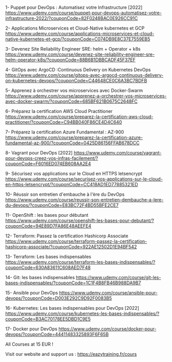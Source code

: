 1- Puppet pour DevOps : Automatisez votre Infrastructure [2022] https://www.udemy.com/course/puppet-pour-devops-automatisez-votre-infrastructure-2022/?couponCode=82F0248BAC0E926CC91C

2- Applications Microservices et Cloud-Native kubernetes et GCP https://www.udemy.com/course/applications-microservices-et-cloud-native-kubernetes-et-gcp/?couponCode=C074DB9E8C37E7559EB5

3- Devenez Site Reliability Engineer SRE: helm + Operator + k8s https://www.udemy.com/course/devenez-site-reliability-engineer-sre-helm-operator-k8s/?couponCode=88B6B1DBBCADF45F37EF

4- GitOps avec ArgoCD :Continuous Delivery on Kubernetes DevOps https://www.udemy.com/course/gitops-avec-argocd-continuous-delivery-on-kubernetes-devops/?couponCode=C44648CE0C6A3BC7BDFB

5- Apprenez à orchestrer vos microservices avec Docker-Swarm https://www.udemy.com/course/apprenez-a-orchestrer-vos-microservices-avec-docker-swarm/?couponCode=685BF621B0675C2648FC

6- Préparez la certification AWS Cloud Practitioner https://www.udemy.com/course/preparez-la-certification-aws-cloud-practitioner/?couponCode=C94BB040F86CE4D4C640

7- Préparez la certification Azure Fundamental : AZ-900  https://www.udemy.com/course/preparez-la-certification-azure-fundamental-az-900/?couponCode=0425D86156FFAB678DCC

8- Vagrant pour DevOps [2022] https://www.udemy.com/course/vagrant-pour-devops-creez-vos-infras-facilement/?couponCode=F6016ED074EB608AA2E4

9- Sécurisez vos applications sur le Cloud en HTTPS letsencrypt https://www.udemy.com/course/securisez-vos-applications-sur-le-cloud-en-https-letsencrypt/?couponCode=CC418AD1ED77885321ED

10- Réussir son entretien d'embauche à l'ère du DevOps
https://www.udemy.com/course/reussir-son-entretien-dembauche-a-lere-du-devops/?couponCode=E83BC72F4BD55BFE2CE7

11- OpenShift : les bases pour débutant
https://www.udemy.com/course/openshift-les-bases-pour-debutant/?couponCode=94E89D7FA86E48AEEFE4

12- Terraform: Passez la certification Hashicorp Associate
https://www.udemy.com/course/terraform-passez-la-certification-hashicorp-associate/?couponCode=922AE12502D1E94BF542

13- Terraform: Les bases indispensables
https://www.udemy.com/course/terraform-les-bases-indispensables/?couponCode=630A83611C608AED7F48

14- Git: les bases indispensables
https://www.udemy.com/course/git-les-bases-indispensables/?couponCode=1C1F4B8FB46B988DA9B7

15- Ansible pour DevOps
https://www.udemy.com/course/ansible-pour-devops/?couponCode=D003E292C9D92F0083B5

16- Kubernetes: Les bases indispensables pour DevOps [2022]
https://www.udemy.com/course/kubernetes-les-bases-indispensables/?couponCode=B3AC70178EE5DBD1C9E5

17- Docker pour DevOps
https://www.udemy.com/course/docker-pour-devops/?couponCode=44411483325893F6F65B



All Courses at 15 EUR !

Visit our website and support us : https://eazytraining.fr/cours
